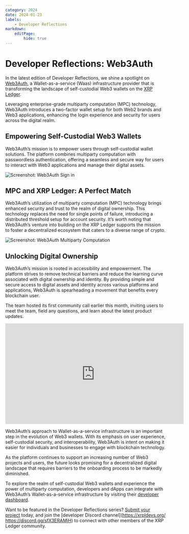 ```yaml
---
category: 2024
date: 2024-01-23
labels:
    - Developer Reflections
markdown:
    editPage:
        hide: true
---
```

# Developer Reflections: Web3Auth

In the latest edition of Developer Reflections, we shine a spotlight on [Web3Auth](https://web3auth.io/), a Wallet-as-a-service (Waas) infrastructure provider that is transforming the landscape of self-custodial Web3 wallets on the [XRP Ledger](https://xrpl.org/).

Leveraging enterprise-grade multiparty computation (MPC) technology, Web3Auth introduces a two-factor wallet setup for both Web2 brands and Web3 applications, enhancing the login experience and security for users across the digital realm. 

<!-- BREAK -->

## Empowering Self-Custodial Web3 Wallets

Web3Auth’s mission is to empower users through self-custodial wallet solutions. The platform combines multiparty computation with passwordless authentication, offering a seamless and secure way for users to interact with Web3 applications and manage their digital assets.

![Screenshot: Web3Auth Sign in](/blog/img/dev-reflections-web3auth-signin.png)

## MPC and XRP Ledger: A Perfect Match

Web3Auth’s utilization of multiparty computation (MPC) technology brings enhanced security and trust to the realm of digital ownership. This technology replaces the need for single points of failure, introducing a distributed threshold setup for account security. It’s worth noting that Web3Auth’s venture into building on the XRP Ledger supports the mission to foster a decentralized ecosystem that caters to a diverse range of crypto. 

![Screenshot: Web3Auth Multiparty Computation](/blog/img/dev-reflections-web3auth-mpc.png)

## Unlocking Digital Ownership

Web3Auth’s mission is rooted in accessibility and empowerment. The platform strives to remove technical barriers and reduce the learning curve associated with digital ownership and identity. By providing simple and secure access to digital assets and identity across various platforms and applications, Web3Auth is spearheading a movement that benefits every blockchain user. 

The team hosted its first community call earlier this month, inviting users to meet the team, field any questions, and learn about the latest product updates. 

<iframe width="560" height="315" src="https://www.youtube.com/embed/J3O0yHkvrNQ?si=VaWq4xUdwagkYwdQ" title="YouTube video player" frameborder="0" allow="accelerometer; autoplay; clipboard-write; encrypted-media; gyroscope; picture-in-picture; web-share" allowfullscreen></iframe>

Web3Auth’s approach to Wallet-as-a-service infrastructure is an important step in the evolution of Web3 wallets. With its emphasis on user experience, self-custodial security, and interoperability, Web3Auth is intent on making it easier for individuals and businesses to engage with blockchain technology. 

As the platform continues to support an increasing number of Web3 projects and users, the future looks promising for a decentralized digital landscape that requires barriers to the onboarding process to be markedly diminished. 

To explore the realm of self-custodial Web3 wallets and experience the power of multiparty computation, developers and dApps can integrate with Web3Auth’s Wallet-as-a-service infrastructure by visiting their [developer dashboard](https://dashboard.web3auth.io).

Want to be featured in the Developer Reflections series? [Submit your project](https://xrpl.org/contribute.html#xrpl-blog) today, and join the [developer Discord channel](https://xrpldevs.org/ https://discord.gg/sfX3ERAMjH) to connect with other members of the XRP Ledger community.

